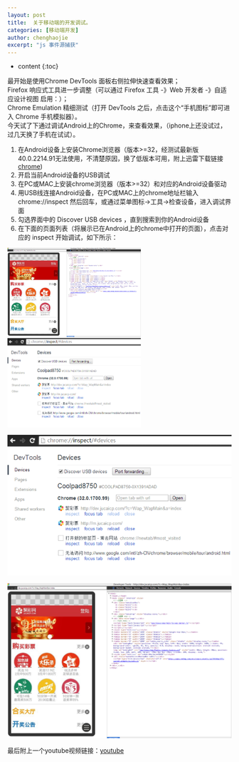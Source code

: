 ```yaml
---
layout: post
title:  关于移动端的开发调试。
categories: [移动端开发]
author: chenghaojie
excerpt: "js 事件源捕获"
---
```



* content
{:toc}


最开始是使用Chrome DevTools 面板右侧拉伸快速查看效果；</br>
Firefox 响应式工具进一步调整（可以通过 Firefox 工具 -》Web 开发者 -》自适应设计视图 启用：）；</br>
Chrome Emulation 精细测试（打开 DevTools 之后，点击这个“手机图标”即可进入 Chrome 手机模拟器）。</br>
今天试了下通过调试Android上的Chrome，来查看效果，（iphone上还没试过，过几天换了手机在试试）。

1. 在Android设备上安装Chrome浏览器（版本>=32，经测试最新版40.0.2214.91无法使用，不清楚原因，换了低版本可用，附上迅雷下载链接[chrome](http://down.mz6.net/file/2013/12-25/com.android.chrome.apk))
2. 开启当前Android设备的USB调试
3. 在PC或MAC上安装chrome浏览器（版本>=32）和对应的Android设备驱动
4. 用USB线连接Android设备，在PC或MAC上的chrome地址栏输入 chrome://inspect 然后回车，或通过菜单图标→工具→检查设备，进入调试界面
5. 勾选界面中的 Discover USB devices ，直到搜索到你的Android设备
6. 在下面的页面列表（将展示已在Android上的chrome中打开的页面），点击对应的 inspect 开始调试，如下所示：

<img class="" title="调试页面" src="../images/chrom-debug-2.png" alt="" width="300" height="200" />

<img class="" title="调试页面" src="../images/chrom-debug-1.png" alt="" width="300" height="200" />

![Alt text](../images/chrom-debug-1.png)

![Alt text](../images/chrom-debug-2.png)

最后附上一个youtube视频链接：[youtube](https://www.youtube.com/watch?v=Q7rEFEMpwe4#t=45)